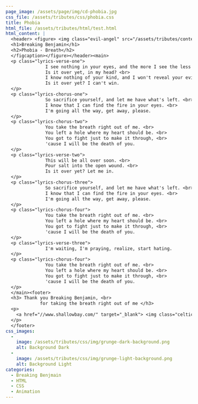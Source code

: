 ```yaml
---
page_image: /assets/page/img/cd-phobia.jpg
css_file: /assets/tributes/css/phobia.css
title: Phobia
html_file: /assets/tributes/html/test.html
html_content: |
  <header> <figure> <img class="evil-angel" src="/assets/tributes/content/img/evil-angel.png" alt="Evil Angel"> <figcaption>
  <h1>Breaking Benjamin</h1>
  <h2>Phobia - Breath</h2>
  </figcaption></figure></header><main>
  <p class="lyrics-verse-one">
  	           I see nothing in your eyes, and the more I see the less I like. <br>
  	           Is it over yet, in my head? <br>
  	           I know nothing of your kind, and I won't reveal your evil mind. <br>
  	           Is it over yet? I can't win.
  </p>
  <p class="lyrics-chorus-one">
  	           So sacrifice yourself, and let me have what's left. <br>
  	           I know that I can find the fire in your eyes. <br>
  	           I'm going all the way, get away, please.
  </p>
  <p class="lyrics-chorus-two">
  	           You take the breath right out of me. <br>
  	           You left a hole where my heart should be. <br>
  	           You got to fight just to make it through, <br>
  	           'cause I will be the death of you.
  </p>
  <p class="lyrics-verse-two">
  	           This will be all over soon. <br>
  	           Pour salt into the open wound. <br>
  	           Is it over yet? Let me in.
  </p>
  <p class="lyrics-chorus-three">
  	           So sacrifice yourself, and let me have what's left. <br>
  	           I know that I can find the fire in your eyes. <br>
  	           I'm going all the way, get away, please.
  </p>
  <p class="lyrics-chorus-four">
  	           You take the breath right out of me. <br>
  	           You left a hole where my heart should be. <br>
  	           You got to fight just to make it through, <br>
  	           'cause I will be the death of you.
  </p>
  <p class="lyrics-verse-three">
  	           I'm waiting, I'm praying, realize, start hating.
  </p>
  <p class="lyrics-chorus-four">
  	           You take the breath right out of me. <br>
  	           You left a hole where my heart should be. <br>
  	           You got to fight just to make it through, <br>
  	           'cause I will be the death of you.
  </p>
  </main><footer>
  <h3> Thank you Breaking Benjamin, <br>
             for taking the breath right out of me </h3>
  <p>
  	<a href="//www.shallowbay.com/" target="_blank"> <img class="celtic-knot-logo" src="/assets/tributes/content/img/breaking-benjamin-logo-20131202154109.png" alt="Breaking Benjamin Logo"> </a>
  </p>
  </footer>
css_images:
  - 
    image: /assets/tributes/css/img/grunge-dark-background.png
    alt: Background Dark
  - 
    image: /assets/tributes/css/img/grunge-light-background.png
    alt: Background Light
categories:
  - Breaking Benjmain
  - HTML
  - CSS
  - Animation
---
```

